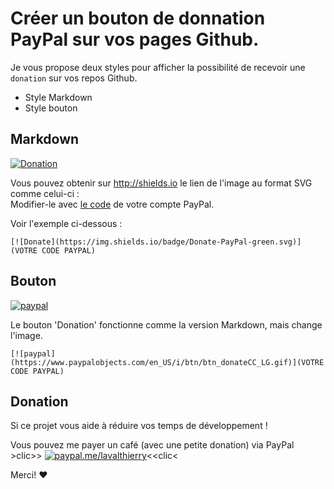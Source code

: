 # Créer un bouton de donnation PayPal sur vos pages Github.

Je vous propose deux styles pour afficher la possibilité de recevoir une `donation` sur vos repos Github.

- Style Markdown
- Style bouton

## Markdown

[![Donation](https://img.shields.io/badge/Donate-PayPal-green.svg)](https://www.paypal.com/donate/?business=M7PKF2S45RUBJ&no_recurring=0&item_name=Rendons-nous+la+vie+plus+belle&currency_code=EUR)

Vous pouvez obtenir sur http://shields.io le lien de l'image au format SVG comme celui-ci :<br>
Modifier-le avec [le code](https://developer.paypal.com/docs/paypal-payments-standard/integration-guide/donate-step-1/) de votre compte PayPal.

Voir l'exemple ci-dessous :
```
[![Donate](https://img.shields.io/badge/Donate-PayPal-green.svg)](VOTRE CODE PAYPAL)
```

## Bouton

[![paypal](https://www.paypalobjects.com/en_US/i/btn/btn_donateCC_LG.gif)](https://www.paypal.com/donate/?business=M7PKF2S45RUBJ&no_recurring=0&item_name=Rendons-nous+la+vie+plus+belle&currency_code=EUR)

Le bouton 'Donation' fonctionne comme la version Markdown, mais change l'image. 
```
[![paypal](https://www.paypalobjects.com/en_US/i/btn/btn_donateCC_LG.gif)](VOTRE CODE PAYPAL)
```

## Donation
Si ce projet vous aide à réduire vos temps de développement !

Vous pouvez me payer un café (avec une petite donation) via PayPal&nbsp;&nbsp; >clic>>
[![paypal.me/lavalthierry](https://ionicabizau.github.io/badges/paypal.svg)](https://paypal.me/lavalthierry?locale.x=fr_FR)<<clic<

Merci! :heart:

